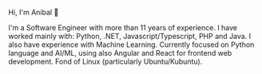 Hi, I'm Anibal :disguised_face:

I'm a Software Engineer with more than 11 years of experience. I have worked mainly with: Python, .NET, Javascript/Typescript, PHP and Java. I also have experience with Machine Learning. Currently focused on Python language and AI/ML, using also Angular and React for frontend web development. Fond of Linux (particularly Ubuntu/Kubuntu).
